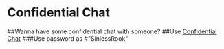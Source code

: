 # Confidential Chat
##Wanna have some confidential chat with someone? 
##Use [Confidential Chat](https://github.com/SinlessRook)
###Use password as #"SinlessRook"
